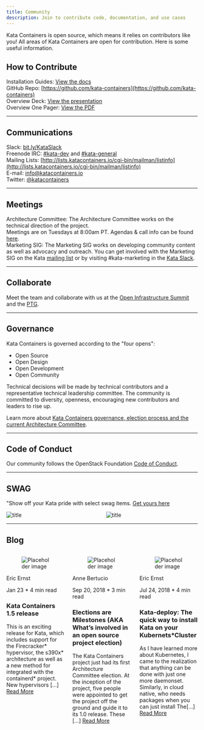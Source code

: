 ```yaml
---
title: Community
description: Join to contribute code, documentation, and use cases
---
```


Kata Containers is open source, which means it relies on contributors like you! All areas of Kata Containers are open for contribution. Here is some useful information.

## How to Contribute

Installation Guides: [View the docs](https://github.com/kata-containers/documentation/tree/master/install)  
GitHub Repo: [https://github.com/kata-containers](https://github.com/kata-containers)  
Overview Deck: [View the presentation](https://katacontainers.io/media/uploads/katacontainers/uploads/katacontainers/kata-containers-on-boarding-deck-for-website01022018.pdf)  
Overview One Pager: [View the PDF](https://katacontainers.io/media/uploads/katacontainers/uploads/katacontainers/kata_containers_overview.pdf)  

---

## Communications

Slack: [bit.ly/KataSlack](https://katacontainers.slack.com/)  
Freenode IRC: [#kata-dev](http://webchat.freenode.net/?channels=kata-dev) and [#kata-general](http://webchat.freenode.net/?channels=kata-general)  
Mailing Lists: [http://lists.katacontainers.io/cgi-bin/mailman/listinfo](http://lists.katacontainers.io/cgi-bin/mailman/listinfo)  
E-mail: [info@katacontainers.io](mailto:info@katacontainers.io)  
Twitter: [@katacontainers](https://twitter.com/katacontainers)  


---

## Meetings

Architecture Committee: The Architecture Committee works on the technical direction of the project.  
Meetings are on Tuesdays at 8:00am PT. Agendas & call info can be found [here](https://etherpad.openstack.org/p/katacontainers-2019-architecture-committee-mtgs).  
Marketing SIG: The Marketing SIG works on developing community content as well as advocacy and outreach. You can get involved with the Marketing SIG on the Kata [mailing list](http://lists.katacontainers.io/cgi-bin/mailman/listinfo) or by visiting #kata-marketing in the [Kata Slack](https://katacontainers.slack.com/).

---

## Collaborate

Meet the team and collaborate with us at the [Open Infrastructure Summit](https://www.openstack.org/summit/denver-2019/) and the [PTG](https://openstack.org/ptg).

---

## Governance

Kata Containers is governed according to the "four opens":

* Open Source
* Open Design
* Open Development
* Open Community

Technical decisions will be made by technical contributors and a representative technical leadership committee. The community is committed to diversity, openness, encouraging new contributors and leaders to rise up.

Learn more about [Kata Containers governance, election process and the current Architecture Committee](https://github.com/kata-containers/community). 


---

## Code of Conduct

Our community follows the OpenStack Foundation [Code of Conduct](https://www.openstack.org/legal/community-code-of-conduct/).

---

## SWAG

"Show off your Kata pride with select swag items. [Get yours here](https://shop-openstack.myshopify.com/collections/kata)

<div class="columns swag">
<div class="column swag">

<img src="../.vuepress/theme/images/kata_hoodie_frnt_720x.png" alt="title" class="img-swag" />

</div>

<div class="column swag">

<img src="../.vuepress/theme/images/Sock1_720x.png" alt="title" class="img-swag" />

</div>

</div>

---

## Blog

<div class="columns ">
<div class="column ">
    <div class="card">
    <div class="card-content">
        <div class="media">
        <div class="media-left">
            <figure class="image is-48x48">
            <img src="../.vuepress/theme/images/oval_3.png" alt="Placeholder image">
            </figure>
        </div>
        <div class="media-content">
            <p class="title is-4">Eric Ernst</p>
            <p class="subtitle is-6">Jan 23 * 4 min read</p>
        </div>
        </div>
        <div class="content">
        <h3>Kata Containers 1.5 release</h3>
        This is an exciting release for Kata, which includes support for the Firecracker* hypervisor, the s390x* architecture as well as a new method for integrated with the containerd* project. New hypervisors [...] <a href="#">Read More</a>
        </div>
    </div>
    </div>
</div>

<div class="column ">
    <div class="card">
    <div class="card-content">
        <div class="media">
        <div class="media-left">
            <figure class="image is-48x48">
            <img src="../.vuepress/theme/images/oval_3.png" alt="Placeholder image">
            </figure>
        </div>
        <div class="media-content">
            <p class="title is-4">Anne Bertucio</p>
            <p class="subtitle is-6">Sep 20, 2018 * 3 min read</p>
        </div>
        </div>
        <div class="content">
        <h3>Elections are Milestones (AKA What’s involved in an open source project election)</h3>
        The Kata Containers project just had its first Architecture Committee election. At the inception of the project, five people were appointed to get the project off the ground and guide it to its 1.0 release. These [...] <a href="#">Read More</a>
        </div>
    </div>
    </div>
</div>


<div class="column ">
    <div class="card">
    <div class="card-content">
        <div class="media">
        <div class="media-left">
            <figure class="image is-48x48">
            <img src="../.vuepress/theme/images/oval_3.png" alt="Placeholder image">
            </figure>
        </div>
        <div class="media-content">
            <p class="title is-4">Eric Ernst</p>
            <p class="subtitle is-6">Jul 24, 2018 * 4 min read</p>
        </div>
        </div>
        <div class="content">
        <h3>Kata-deploy: The quick way to install Kata on your Kubernets*Cluster</h3>
        As I have learned more about Kubernetes, I came to the realization that anything can be done with just one more daemonset. Similarly, in cloud native, who needs packages when you can just install The[...] <a href="#">Read More</a>
        </div>
    </div>
    </div>
</div>


</div>